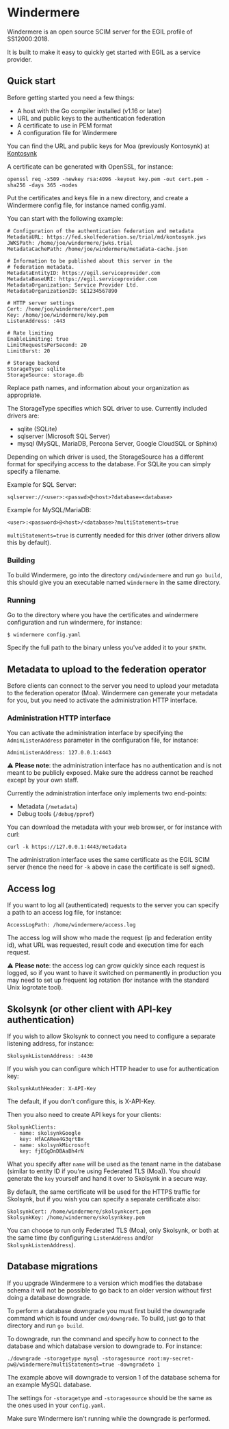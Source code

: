 # Windermere
Windermere is an open source SCIM server for the EGIL profile of SS12000:2018.

It is built to make it easy to quickly get started with EGIL as a service
provider.

## Quick start

Before getting started you need a few things:

 * A host with the Go compiler installed (v1.16 or later)
 * URL and public keys to the authentication federation
 * A certificate to use in PEM format
 * A configuration file for Windermere

You can find the URL and public keys for Moa (previously Kontosynk) at [Kontosynk](https://www.skolfederation.se/teknisk-information/moa/tekniska-miljoer/)

A certificate can be generated with OpenSSL, for instance:

```
openssl req -x509 -newkey rsa:4096 -keyout key.pem -out cert.pem -sha256 -days 365 -nodes
```

Put the certificates and keys file in a new directory, and create a Windermere
config file, for instance named config.yaml.

You can start with the following example:

```
# Configuration of the authentication federation and metadata
MetadataURL: https://fed.skolfederation.se/trial/md/kontosynk.jws
JWKSPath: /home/joe/windermere/jwks.trial
MetadataCachePath: /home/joe/windermere/metadata-cache.json

# Information to be published about this server in the
# federation metadata.
MetadataEntityID: https://egil.serviceprovider.com
MetadataBaseURI: https://egil.serviceprovider.com
MetadataOrganization: Service Provider Ltd.
MetadataOrganizationID: SE1234567890

# HTTP server settings
Cert: /home/joe/windermere/cert.pem
Key: /home/joe/windermere/key.pem
ListenAddress: :443

# Rate limiting
EnableLimiting: true
LimitRequestsPerSecond: 20
LimitBurst: 20

# Storage backend
StorageType: sqlite
StorageSource: storage.db
```

Replace path names, and information about your organization as appropriate.

The StorageType specifies which SQL driver to use. Currently included drivers
are:

 * sqlite (SQLite)
 * sqlserver (Microsoft SQL Server)
 * mysql (MySQL, MariaDB, Percona Server, Google CloudSQL or Sphinx)

Depending on which driver is used, the StorageSource has a different format
for specifying access to the database. For SQLite you can simply specify a
filename.

Example for SQL Server:

```
sqlserver://<user>:<passwd>@<host>?database=<database>
```

Example for MySQL/MariaDB:

```
<user>:<password>@<host>/<database>?multiStatements=true
```

`multiStatements=true` is currently needed for this driver
(other drivers allow this by default).

### Building

To build Windermere, go into the directory `cmd/windermere` and run `go build`,
this should give you an executable named `windermere` in the same directory.

### Running

Go to the directory where you have the certificates and windermere configuration
and run windermere, for instance:

```
$ windermere config.yaml
```

Specify the full path to the binary unless you've added it to your `$PATH`.

## Metadata to upload to the federation operator

Before clients can connect to the server you need to upload your metadata
to the federation operator (Moa). Windermere can generate your
metadata for you, but you need to activate the administration HTTP interface.

### Administration HTTP interface

You can activate the administration interface by specifying the `AdminListenAddress`
parameter in the configuration file, for instance:

```
AdminListenAddress: 127.0.0.1:4443
```

:warning: **Please note**: the administration interface has no authentication
and is not meant to be publicly exposed. Make sure the address cannot be reached
except by your own staff.

Currently the administration interface only implements two end-points:

 * Metadata (`/metadata`)
 * Debug tools (`/debug/pprof`)

You can download the metadata with your web browser, or for instance with curl:

```
curl -k https://127.0.0.1:4443/metadata
```

The administration interface uses the same certificate as the EGIL SCIM server
(hence the need for `-k` above in case the certificate is self signed).

## Access log

If you want to log all (authenticated) requests to the server you can specify
a path to an access log file, for instance:

```
AccessLogPath: /home/windermere/access.log
```

The access log will show who made the request (ip and federation entity id),
what URL was requested, result code and execution time for each request.

:warning: **Please note**: the access log can grow quickly since each request
is logged, so if you want to have it switched on permanently in production
you may need to set up frequent log rotation (for instance with the standard
Unix logrotate tool).

## Skolsynk (or other client with API-key authentication)

If you wish to allow Skolsynk to connect you need to configure a separate
listening address, for instance:

```
SkolsynkListenAddress: :4430
```

If you wish you can configure which HTTP header to use for authentication key:

```
SkolsynkAuthHeader: X-API-Key
```

The default, if you don't configure this, is X-API-Key.

Then you also need to create API keys for your clients:

```
SkolsynkClients:
  - name: skolsynkGoogle
    key: HfACARee4G3qrtBx
  - name: skolsynkMicrosoft
    key: fjEGgDnDBAaBh4rN
```

What you specify after `name` will be used as the tenant name in the database
(similar to entity ID if you're using Federated TLS (Moa)). You should generate
the `key` yourself and hand it over to Skolsynk in a secure way.

By default, the same certificate will be used for the HTTPS traffic for Skolsynk,
but if you wish you can specify a separate certificate also:

```
SkolsynkCert: /home/windermere/skolsynkcert.pem
SkolsynkKey: /home/windermere/skolsynkkey.pem
```

You can choose to run only Federated TLS (Moa), only Skolsynk, or both at the same
time (by configuring `ListenAddress` and/or `SkolsynkListenAddress`).

## Database migrations
If you upgrade Windermere to a version which modifies the database schema it will not
be possible to go back to an older version without first doing a database downgrade.

To perform a database downgrade you must first build the downgrade command which is
found under `cmd/downgrade`. To build, just go to that directory and run `go build`.

To downgrade, run the command and specify how to connect to the database and which
database version to downgrade to. For instance:

```
./downgrade -storagetype mysql -storagesource root:my-secret-pw@/windermere?multiStatements=true -downgradeto 1
```

The example above will downgrade to version 1 of the database schema for an example
MySQL database.

The settings for `-storagetype` and `-storagesource` should be the same as the ones used
in your `config.yaml`.

Make sure Windermere isn't running while the downgrade is performed.
